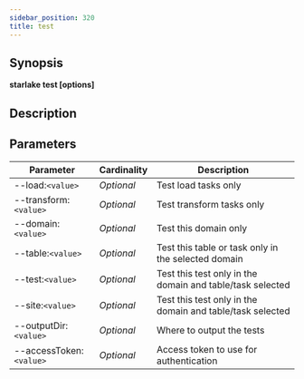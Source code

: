 ```yaml
---
sidebar_position: 320
title: test
---
```



## Synopsis

**starlake test [options]**

## Description


## Parameters

Parameter|Cardinality|Description
---|---|---
--load:`<value>`|*Optional*|Test load tasks only
--transform:`<value>`|*Optional*|Test transform tasks only
--domain:`<value>`|*Optional*|Test this domain only
--table:`<value>`|*Optional*|Test this table or task only in the selected domain
--test:`<value>`|*Optional*|Test this test only in the domain and table/task selected
--site:`<value>`|*Optional*|Test this test only in the domain and table/task selected
--outputDir:`<value>`|*Optional*|Where to output the tests
--accessToken:`<value>`|*Optional*|Access token to use for authentication

